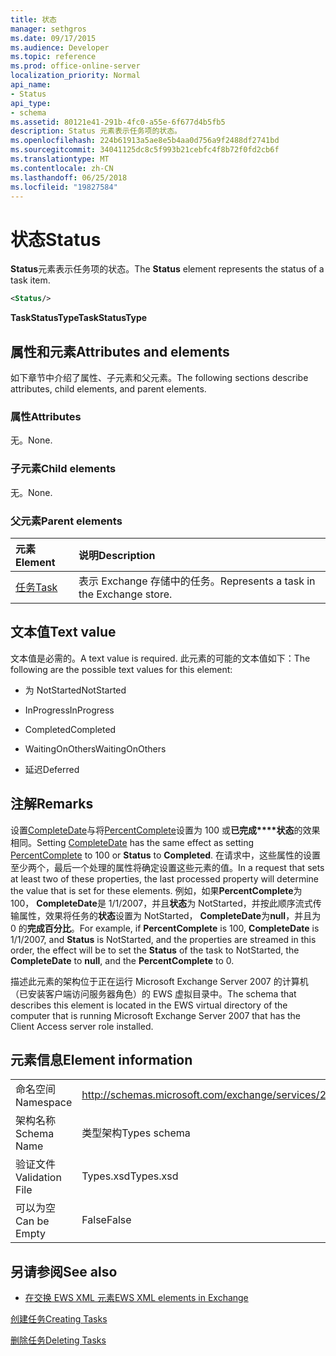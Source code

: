 ```yaml
---
title: 状态
manager: sethgros
ms.date: 09/17/2015
ms.audience: Developer
ms.topic: reference
ms.prod: office-online-server
localization_priority: Normal
api_name:
- Status
api_type:
- schema
ms.assetid: 80121e41-291b-4fc0-a55e-6f677d4b5fb5
description: Status 元素表示任务项的状态。
ms.openlocfilehash: 224b61913a5ae8e5b4aa0d756a9f2488df2741bd
ms.sourcegitcommit: 34041125dc8c5f993b21cebfc4f8b72f0fd2cb6f
ms.translationtype: MT
ms.contentlocale: zh-CN
ms.lasthandoff: 06/25/2018
ms.locfileid: "19827584"
---
```

# <a name="status"></a><span data-ttu-id="1d1d5-103">状态</span><span class="sxs-lookup"><span data-stu-id="1d1d5-103">Status</span></span>

<span data-ttu-id="1d1d5-104">**Status**元素表示任务项的状态。</span><span class="sxs-lookup"><span data-stu-id="1d1d5-104">The **Status** element represents the status of a task item.</span></span> 
  
```xml
<Status/>
```

 <span data-ttu-id="1d1d5-105">**TaskStatusType**</span><span class="sxs-lookup"><span data-stu-id="1d1d5-105">**TaskStatusType**</span></span>
## <a name="attributes-and-elements"></a><span data-ttu-id="1d1d5-106">属性和元素</span><span class="sxs-lookup"><span data-stu-id="1d1d5-106">Attributes and elements</span></span>

<span data-ttu-id="1d1d5-107">如下章节中介绍了属性、子元素和父元素。</span><span class="sxs-lookup"><span data-stu-id="1d1d5-107">The following sections describe attributes, child elements, and parent elements.</span></span>
  
### <a name="attributes"></a><span data-ttu-id="1d1d5-108">属性</span><span class="sxs-lookup"><span data-stu-id="1d1d5-108">Attributes</span></span>

<span data-ttu-id="1d1d5-109">无。</span><span class="sxs-lookup"><span data-stu-id="1d1d5-109">None.</span></span>
  
### <a name="child-elements"></a><span data-ttu-id="1d1d5-110">子元素</span><span class="sxs-lookup"><span data-stu-id="1d1d5-110">Child elements</span></span>

<span data-ttu-id="1d1d5-111">无。</span><span class="sxs-lookup"><span data-stu-id="1d1d5-111">None.</span></span>
  
### <a name="parent-elements"></a><span data-ttu-id="1d1d5-112">父元素</span><span class="sxs-lookup"><span data-stu-id="1d1d5-112">Parent elements</span></span>

|<span data-ttu-id="1d1d5-113">**元素**</span><span class="sxs-lookup"><span data-stu-id="1d1d5-113">**Element**</span></span>|<span data-ttu-id="1d1d5-114">**说明**</span><span class="sxs-lookup"><span data-stu-id="1d1d5-114">**Description**</span></span>|
|:-----|:-----|
|[<span data-ttu-id="1d1d5-115">任务</span><span class="sxs-lookup"><span data-stu-id="1d1d5-115">Task</span></span>](task.md) <br/> |<span data-ttu-id="1d1d5-116">表示 Exchange 存储中的任务。</span><span class="sxs-lookup"><span data-stu-id="1d1d5-116">Represents a task in the Exchange store.</span></span>  <br/> |
   
## <a name="text-value"></a><span data-ttu-id="1d1d5-117">文本值</span><span class="sxs-lookup"><span data-stu-id="1d1d5-117">Text value</span></span>

<span data-ttu-id="1d1d5-118">文本值是必需的。</span><span class="sxs-lookup"><span data-stu-id="1d1d5-118">A text value is required.</span></span> <span data-ttu-id="1d1d5-119">此元素的可能的文本值如下：</span><span class="sxs-lookup"><span data-stu-id="1d1d5-119">The following are the possible text values for this element:</span></span>
  
- <span data-ttu-id="1d1d5-120">为 NotStarted</span><span class="sxs-lookup"><span data-stu-id="1d1d5-120">NotStarted</span></span>
    
- <span data-ttu-id="1d1d5-121">InProgress</span><span class="sxs-lookup"><span data-stu-id="1d1d5-121">InProgress</span></span>
    
- <span data-ttu-id="1d1d5-122">Completed</span><span class="sxs-lookup"><span data-stu-id="1d1d5-122">Completed</span></span>
    
- <span data-ttu-id="1d1d5-123">WaitingOnOthers</span><span class="sxs-lookup"><span data-stu-id="1d1d5-123">WaitingOnOthers</span></span>
    
- <span data-ttu-id="1d1d5-124">延迟</span><span class="sxs-lookup"><span data-stu-id="1d1d5-124">Deferred</span></span>
    
## <a name="remarks"></a><span data-ttu-id="1d1d5-125">注解</span><span class="sxs-lookup"><span data-stu-id="1d1d5-125">Remarks</span></span>

<span data-ttu-id="1d1d5-126">设置[CompleteDate](completedate.md)与将[PercentComplete](percentcomplete.md)设置为 100 或**已完成****状态**的效果相同。</span><span class="sxs-lookup"><span data-stu-id="1d1d5-126">Setting [CompleteDate](completedate.md) has the same effect as setting [PercentComplete](percentcomplete.md) to 100 or **Status** to **Completed**.</span></span> <span data-ttu-id="1d1d5-127">在请求中，这些属性的设置至少两个，最后一个处理的属性将确定设置这些元素的值。</span><span class="sxs-lookup"><span data-stu-id="1d1d5-127">In a request that sets at least two of these properties, the last processed property will determine the value that is set for these elements.</span></span> <span data-ttu-id="1d1d5-128">例如，如果**PercentComplete**为 100， **CompleteDate**是 1/1/2007，并且**状态**为 NotStarted，并按此顺序流式传输属性，效果将任务的**状态**设置为 NotStarted， **CompleteDate**为**null**，并且为 0 的**完成百分比**。</span><span class="sxs-lookup"><span data-stu-id="1d1d5-128">For example, if **PercentComplete** is 100, **CompleteDate** is 1/1/2007, and **Status** is NotStarted, and the properties are streamed in this order, the effect will be to set the **Status** of the task to NotStarted, the **CompleteDate** to **null**, and the **PercentComplete** to 0.</span></span> 
  
<span data-ttu-id="1d1d5-129">描述此元素的架构位于正在运行 Microsoft Exchange Server 2007 的计算机（已安装客户端访问服务器角色）的 EWS 虚拟目录中。</span><span class="sxs-lookup"><span data-stu-id="1d1d5-129">The schema that describes this element is located in the EWS virtual directory of the computer that is running Microsoft Exchange Server 2007 that has the Client Access server role installed.</span></span>
  
## <a name="element-information"></a><span data-ttu-id="1d1d5-130">元素信息</span><span class="sxs-lookup"><span data-stu-id="1d1d5-130">Element information</span></span>

|||
|:-----|:-----|
|<span data-ttu-id="1d1d5-131">命名空间</span><span class="sxs-lookup"><span data-stu-id="1d1d5-131">Namespace</span></span>  <br/> |http://schemas.microsoft.com/exchange/services/2006/types  <br/> |
|<span data-ttu-id="1d1d5-132">架构名称</span><span class="sxs-lookup"><span data-stu-id="1d1d5-132">Schema Name</span></span>  <br/> |<span data-ttu-id="1d1d5-133">类型架构</span><span class="sxs-lookup"><span data-stu-id="1d1d5-133">Types schema</span></span>  <br/> |
|<span data-ttu-id="1d1d5-134">验证文件</span><span class="sxs-lookup"><span data-stu-id="1d1d5-134">Validation File</span></span>  <br/> |<span data-ttu-id="1d1d5-135">Types.xsd</span><span class="sxs-lookup"><span data-stu-id="1d1d5-135">Types.xsd</span></span>  <br/> |
|<span data-ttu-id="1d1d5-136">可以为空</span><span class="sxs-lookup"><span data-stu-id="1d1d5-136">Can be Empty</span></span>  <br/> |<span data-ttu-id="1d1d5-137">False</span><span class="sxs-lookup"><span data-stu-id="1d1d5-137">False</span></span>  <br/> |
   
## <a name="see-also"></a><span data-ttu-id="1d1d5-138">另请参阅</span><span class="sxs-lookup"><span data-stu-id="1d1d5-138">See also</span></span>



- [<span data-ttu-id="1d1d5-139">在交换 EWS XML 元素</span><span class="sxs-lookup"><span data-stu-id="1d1d5-139">EWS XML elements in Exchange</span></span>](ews-xml-elements-in-exchange.md)


[<span data-ttu-id="1d1d5-140">创建任务</span><span class="sxs-lookup"><span data-stu-id="1d1d5-140">Creating Tasks</span></span>](http://msdn.microsoft.com/library/0ef97334-e8a0-4f67-a23a-dd9e2bbad49f%28Office.15%29.aspx)
  
[<span data-ttu-id="1d1d5-141">删除任务</span><span class="sxs-lookup"><span data-stu-id="1d1d5-141">Deleting Tasks</span></span>](http://msdn.microsoft.com/library/a3d7e25f-8a35-4901-b1d9-d31f418ab340%28Office.15%29.aspx)

